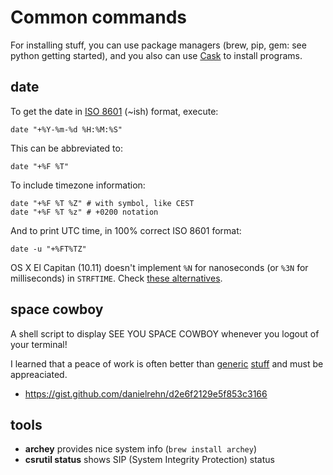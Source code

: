 Common commands
===============

For installing stuff, you can use package managers (brew, pip, gem: see python getting started), and you also can use [Cask][cask] to install programs.

[cask]: https://caskroom.github.io

date
----

To get the date in [ISO 8601][iso8601] (~ish) format, execute:

	date "+%Y-%m-%d %H:%M:%S"
	
This can be abbreviated to:
	
	date "+%F %T"
	
To include timezone information:

	date "+%F %T %Z" # with symbol, like CEST
	date "+%F %T %z" # +0200 notation

And to print UTC time, in 100% correct ISO 8601 format:
	
	date -u "+%FT%TZ"

OS X El Capitan (10.11) doesn't implement `%N` for nanoseconds (or `%3N` for milliseconds) in `STRFTIME`. Check [these alternatives][nanoSecondsOnOsX].

[iso8601]: https://en.wikipedia.org/wiki/ISO_8601

[nanoSecondsOnOsX]: http://serverfault.com/a/423642


space cowboy
------------

A shell script to display SEE YOU SPACE COWBOY whenever you logout of your terminal!

I learned that a peace of work is often better than 
[generic](http://patorjk.com/software/taag/#p=display&f=Graceful&t=See%20You%20Space%20Cowboy) 
[stuff](https://github.com/busyloop/lolcat) and must be appreaciated. 

* <https://gist.github.com/danielrehn/d2e6f2129e5f853c3166>


tools
-----

* **archey** provides nice system info (`brew install archey`)
* **csrutil status** shows SIP (System Integrity Protection) status

